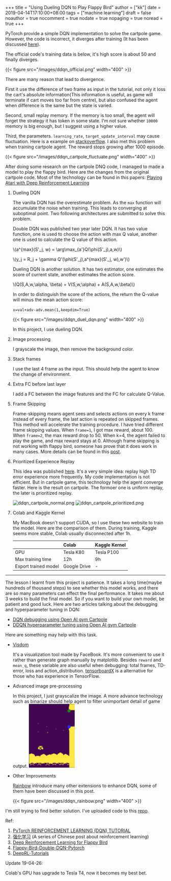 +++
title = "Using Dueling DQN to Play Flappy Bird"
author = ["kk"]
date = 2019-04-14T17:10:00+08:00
tags = ["machine learning"]
draft = false
noauthor = true
nocomment = true
nodate = true
nopaging = true
noread = true
+++

PyTorch provide a simple DQN implementation to solve the cartpole game. However, the code is incorrect, it diverges after training (It has been discussed [here](https://discuss.pytorch.org/t/dqn-example-from-pytorch-diverged/4123)).

The official code's training data is below, it's high score is about 50 and finally diverges.

{{< figure src="/images/ddqn_official.png" width="400" >}}

There are many reason that lead to divergence.

First it use the difference of two frame as input in the tutorial, not only it loss the cart's absolute information(This information is useful, as game will terminate if cart moves too far from centre), but also confused the agent when difference is the same but the state is varied.

Second, small replay memory. If the memory is too small, the agent will forget the strategy it has token in some state. I'm not sure whether `10000` memory is big enough, but I suggest using a higher value.

Third, the parameters. `learning_rate`, `target_update_interval` may cause fluctuation. Here is a example on [stackoverflow](https://stackoverflow.com/questions/49837204/performance-fluctuates-as-it-is-trained-with-dqn). I also met this problem when training cartpole agent. The reward stops growing after 1000 episode.

{{< figure src="/images/ddqn_cartpole_fluctuate.png" width="400" >}}

After doing some research on the cartpole DNQ code, I managed to made a model to play the flappy bird. Here are the changes from the original cartpole code. Most of the technology can be found in this papers: [Playing Atari with Deep Reinforcement Learning](https://arxiv.org/abs/1312.5602)

1.  Dueling DQN

    The vanilla DQN has the overestimate problem. As the `max` function will accumulate the noise when training. This leads to converging at suboptimal point. Two following architectures are submitted to solve this problem.

    Double DQN was published two year later DQN. It has two value function, one is used to choose the action with max Q value, another one is used to calculate the Q value of this action.

    \\(a^{max}(S'\_j, w) = \arg\max\_{a'}Q(\phi(S'\_j),a,w)\\)

    \\(y\_j = R\_j + \gamma Q'(\phi(S'\_j),a^{max}(S'\_j, w),w')\\)

    Dueling DQN is another solution. It has two estimator, one estimates the score of current state, another estimates the action score.

    \\(Q(S,A,w,\alpha, \beta) = V(S,w,\alpha) + A(S,A,w,\beta)\\)

    In order to distinguish the score of the actions, the return the Q-value will minus the mean action score:

    `x=val+adv-adv.mean(1,keepdim=True)`

    {{< figure src="/images/ddqn_duel_dqn.png" width="400" >}}

    In this project, I use dueling DQN.

2.  Image processing

    I grayscale the image, then remove the background color.

3.  Stack frames

    I use the last 4 frame as the input. This should help the agent to know the change of environment.

4.  Extra FC before last layer

    I add a FC between the image features and the FC for calculate Q-Value.

5.  Frame Skipping

    Frame-skipping means agent sees and selects actions on every k frame instead of every frame, the last action is repeated on skipped frames. This method will accelerate the training procedure. I have tried different frame skipping values. When `frame=1`, I got max reward, about 100. When `frame=2`, the max reward drop to 50. When k=4, the agent failed to play the game, and max reward stays at 0. Although frame skipping is not working with flappy bird, someone has prove that it does work in many cases. More details can be found in this [post](https://danieltakeshi.github.io/2016/11/25/frame-skipping-and-preprocessing-for-deep-q-networks-on-atari-2600-games/).

6.  Prioritized Experience Replay

    This idea was published [here](https://arxiv.org/abs/1511.05952). It's a very simple idea: replay high TD error experience more frequently. My code implementation is not efficient. But in cartpole game, this technology help the agent converge faster. Here is the result on cartpole. The formoer one is uniform replay, the later is prioritized replay.

    <img src="/images/ddqn_cartpole_normal.png" alt="ddqn_cartpole_normal.png" width="400" />
    <img src="/images/ddqn_cartpole_prioritized.png" alt="ddqn_cartpole_prioritized.png" width="400" />

7.  Colab and Kaggle Kernel

    My MacBook doesn't support CUDA, so I use these two website to train the model. Here are the comparison of them. During training, Kaggle seems more stable, Colab usually disconnected after 1h.

    |                      | Colab        | Kaggle Kernel |
    |----------------------|--------------|---------------|
    | GPU                  | Tesla K80    | Tesla P100    |
    | Max training time    | 12h          | 9h            |
    | Export trained model | Google Drive | -             |

---

The lesson I learnt from this project is patience. It takes a long time(maybe hundreds of thousand steps) to see whether this model works, and there are so many parameters can effect the final performance. It takes me about 3 weeks to build the final model. So if you want to build your own model, be patient and good luck. Here are two articles talking about the debugging and hyperparameter tuning in DQN:

-   [DQN debugging using Open AI gym Cartpole](https://adgefficiency.com/dqn-debugging/)
-   [DDQN hyperparameter tuning using Open AI gym Cartpole](https://adgefficiency.com/dqn-tuning/)

Here are something may help with this task.

-   [Visdom](https://github.com/facebookresearch/visdom)

    It's a visualization tool made by FaceBook. It's more convenient to use it rather than generate graph manually by matplotlib. Besides `reward` and `mean_q`, these variable are also useful when debugging: total frames, TD-error, loss and action\_distribution. [tensorboardX](https://github.com/lanpa/tensorboardX) is a alternative for those who has experience in TensorFlow.

-   Advanced image pre-processing

    In this project, I just grayscalize the image. A more advance technology such as binarize should help agent to filter unimportant detail of game output.
    ![](/images/ddqn_binary_preprocessing.png)

-   Other Improvements

    [Rainbow](https://arxiv.org/abs/1710.02298) introduce many other extensions to enhance DQN, some of them have been discussed in this post.

    {{< figure src="/images/ddqn_rainbow.png" width="400" >}}

I'm still trying to find better solution. I've uploaded code to this [repo](https://github.com/bebound/flappy%5Fbird%5Fdqn/).

Ref:

1.  [PyTorch REINFORCEMENT LEARNING (DQN) TUTORIAL](https://pytorch.org/tutorials/intermediate/reinforcement%5Fq%5Flearning.html)
2.  [强化学习](https://www.cnblogs.com/pinard/category/1254674.html) (A series of Chinese post about reinforcement learning)
3.  [Deep Reinforcement Learning for Flappy Bird](http://cs229.stanford.edu/proj2015/362%5Freport.pdf)
4.  [Flappy-Bird-Double-DQN-Pytorch](https://github.com/ttaoREtw/Flappy-Bird-Double-DQN-Pytorch)
5.  [DeepRL-Tutorials](https://github.com/qfettes/DeepRL-Tutorials)

Update 19-04-26:

Colab's GPU has upgrade to Tesla T4, now it becomes my best bet.
